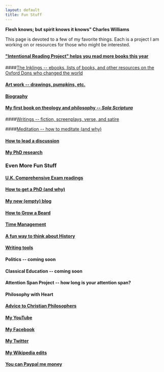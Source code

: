 ```yaml
---
layout: default
title: Fun Stuff
---
```


**Flesh knows; but spirit knows it knows" Charles Williams**


This page is devoted to a few of my favorite things. Each is a project I am working on or resources for those who might be interested.

#### ["Intentional Reading Project" helps you read more books this year](http://www.readingintentionally.com)

####[The Inklings -- ebooks, lists of books, and other resources on the Oxford Dons who changed the world](/fun-stuff/inklings)

#### [Art work -- drawings, pumpkins, etc.](http://www.keithbuhler.com/art)

#### [Biography](/fun-stuff/bio)

#### [My first book on theology and philosophy -- *Sola Scriptura*](http://www.amazon.com/Sola-Scriptura-Dialogue-Keith-Buhler-ebook/dp/B009N27L12/ref=sr_1_9?ie=UTF8&qid=1401301911&sr=8-9&keywords=sola+scriptura)

####[Writings -- fiction, screenplays, verse, and satire](/fun-stuff/writings)

####[Meditation -- how to meditate (and why)](/fun-stuff/meditation)

#### [How to lead a discussion](http://www.wikihow.com/Lead-a-Discussion)

#### [My PhD research](/fun-stuff/phd)


### Even More Fun Stuff
 

#### [U.K. Comprehensive Exam readings](/comps)

#### [How to get a PhD (and why)](/phd-how-to) 

#### [My new (empty) blog](http://circularreason.github.io./blog)

#### [How to Grow a Beard](/beard)

#### [Time Management](http://keithbuhler.com/goals/)
 
#### [A fun way to think about History](https://docs.google.com/spreadsheets/d/1ZitnTtYNZLmUsKcQ0vu_cdzm_Plj5nupiyDrJEn4VV0/edit#gid=0) ####

#### [Writing tools](/writing-tools)

#### Politics -- coming soon ####

#### Classical Education -- coming soon ####

#### Attention Span Project -- how long is your attention span?

#### Philosophy with Heart ####

#### [Advice to Christian Philosophers](http://www.advicetochristianphilosophers.com) ####


#### [My YouTube](https://www.youtube.com/channel/UCDxfeT2v6-kFM12T7zD-K9Q)

#### [My Facebook](http://www.facebook.com/kedbuhler/)

#### [My Twitter](https://twitter.com/Keith_Buhler) 

#### [My Wikipedia edits](http://en.wikipedia.org/wiki/User:CircularReason)

#### [You can Paypal me money](https://www.paypal.me/keithbuhler) ####
